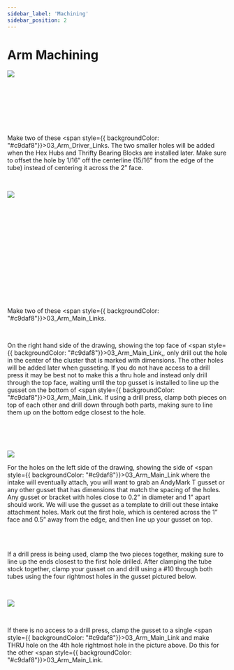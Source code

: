 ```yaml
---
sidebar_label: 'Machining'
sidebar_position: 2
---
```


# Arm Machining

<div style={{overflow: 'hidden', float: 'left', display: 'inline-block', margin: '0.00px 0.00px'}}><span style={{float: 'left', overflow: 'hidden', display: 'inline-block', margin: '0.00px 0.00px', border: '0.00px solid #000000', transform: 'rotate(0.00rad) translateZ(0px)',  width: '180.50px', height: '418.18px'}}><img src={require("/static/media/arm/arm/image_1.png").default} style={{ width: '180.50px', height: '418.18px', marginLeft: '0.00px', marginTop: '0.00px', transform: 'rotate(0.00rad) translateZ(0px)', maxWidth: "none"}}></img></span></div>

<p><br /> <br /> <br /> <br /> <br /> <br /> </p>

Make two of these <span style={{ backgroundColor: "#c9daf8"}}>03_Arm_Driver_Link</span>s. The two smaller holes will be added when the Hex Hubs and Thrifty Bearing Blocks are installed later. Make sure to offset the hole by 1/16&rdquo; off the centerline (15/16&rdquo; from the edge of the tube) instead of centering it across the 2&rdquo; face.

<p><br /> </p>

<div style={{overflow: 'hidden', float: 'right', display: 'inline-block', margin: '0.00px 0.00px'}}><span style={{float: 'right', overflow: 'hidden', display: 'inline-block', margin: '0.00px 0.00px', border: '0.00px solid #000000', transform: 'rotate(0.00rad) translateZ(0px)',  width: '321.50px', height: '507.12px'}}><img src={require("/static/media/arm/arm/image_2.png").default} style={{ width: '321.50px', height: '507.12px', marginLeft: '0.00px', marginTop: '0.00px', transform: 'rotate(0.00rad) translateZ(0px)', maxWidth: "none"}}></img></span></div>

<p><br /> <br /> <br /> <br /> <br /> <br /> <br /> <br /> <br /> <br /> <br /> <br /> <br /> </p>

Make two of these <span style={{ backgroundColor: "#c9daf8"}}>03_Arm_Main_Link</span>s.

<p><br /> </p>

On the right hand side of the drawing, showing the top face of <span style={{ backgroundColor: "#c9daf8"}}>03_Arm_Main_Link</span>,, only drill out the hole in the center of the cluster that is marked with dimensions. The other holes will be added later when gusseting. If you do not have access to a drill press it may be best not to make this a thru hole and instead only drill through the top face, waiting until the top gusset is installed to line up the gusset on the bottom of <span style={{ backgroundColor: "#c9daf8"}}>03_Arm_Main_Link</span>. If using a drill press, clamp both pieces on top of each other and drill down through both parts, making sure to line them up on the bottom edge closest to the hole.

<p><br /><br /><br /> </p>

<div style={{pageBreakAfter: 'always'}}></div>

<div style={{overflow: 'hidden', float: 'right', display: 'inline-block', margin: '0.00px 0.00px'}}><span style={{float: 'right', overflow: 'hidden', display: 'inline-block', margin: '0.00px 0.00px', border: '0.00px solid #000000', transform: 'rotate(0.00rad) translateZ(0px)',  width: '276.91px', height: '207.10px'}}><img src={require("/static/media/arm/arm/image_3.png").default} style={{ width: '276.91px', height: '207.10px', marginLeft: '0.00px', marginTop: '0.00px', transform: 'rotate(0.00rad) translateZ(0px)', maxWidth: "none"}}></img></span></div>

For the holes on the left side of the drawing, showing the side of <span style={{ backgroundColor: "#c9daf8"}}>03_Arm_Main_Link</span>&nbsp;where the intake will eventually attach, you will want to grab an AndyMark T gusset or any other gusset that has dimensions that match the spacing of the holes. Any gusset or bracket with holes close to 0.2&rdquo; in diameter and 1&rdquo; apart should work. We will use the gusset as a template to drill out these intake attachment holes. Mark out the first hole, which is centered across the 1&rdquo; face and 0.5&rdquo; away from the edge, and then line up your gusset on top.

<p><br /> <br /> </p>

If a drill press is being used, clamp the two pieces together, making sure to line up the ends closest to the first hole drilled. After clamping the tube stock together, clamp your gusset on and drill using a #10 through both tubes using the four rightmost holes in the gusset pictured below.

<p><br /> </p>

<div style={{ textAlign: 'center'}}><div style={{overflow: 'hidden', display: 'inline-block', margin: '0.00px 0.00px'}}><span style={{overflow: 'hidden', display: 'inline-block', margin: '0.00px 0.00px', border: '0.00px solid #000000', transform: 'rotate(0.00rad) translateZ(0px)',  width: '621.50px', height: '197.71px'}}><img src={require("/static/media/arm/arm/image_4.png").default} style={{ width: '621.50px', height: '197.75px', marginLeft: '0.00px', marginTop: '-0.02px', transform: 'rotate(0.00rad) translateZ(0px)', maxWidth: "none"}}></img></span></div></div>

<p><br /> </p>

If there is no access to a drill press, clamp the gusset to a single <span style={{ backgroundColor: "#c9daf8"}}>03_Arm_Main_Link</span>&nbsp;and make THRU hole on the 4th hole rightmost hole in the picture above. Do this for the other <span style={{ backgroundColor: "#c9daf8"}}>03_Arm_Main_Link</span>. 

<div style={{pageBreakAfter: 'always'}}></div>